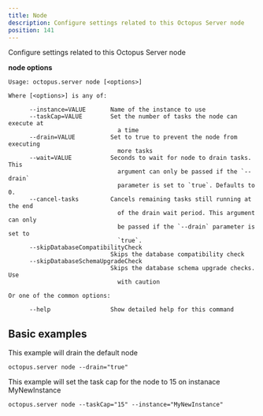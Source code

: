 ```yaml
---
title: Node
description: Configure settings related to this Octopus Server node
position: 141
---
```


Configure settings related to this Octopus Server node

**node options**

```text
Usage: octopus.server node [<options>]

Where [<options>] is any of:

      --instance=VALUE       Name of the instance to use
      --taskCap=VALUE        Set the number of tasks the node can execute at
                               a time
      --drain=VALUE          Set to true to prevent the node from executing
                               more tasks
      --wait=VALUE           Seconds to wait for node to drain tasks. This
                               argument can only be passed if the `--drain`
                               parameter is set to `true`. Defaults to 0.
      --cancel-tasks         Cancels remaining tasks still running at the end
                               of the drain wait period. This argument can only
                               be passed if the `--drain` parameter is set to
                               `true`.
      --skipDatabaseCompatibilityCheck
                             Skips the database compatibility check
      --skipDatabaseSchemaUpgradeCheck
                             Skips the database schema upgrade checks. Use
                               with caution

Or one of the common options:

      --help                 Show detailed help for this command
```

## Basic examples
This example will drain the default node
```
octopus.server node --drain="true"
```

This example will set the task cap for the node to 15 on instanace MyNewInstance
```
octopus.server node --taskCap="15" --instance="MyNewInstance"
```